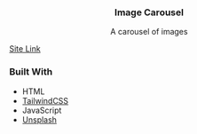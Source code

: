 <h3 align="center">Image Carousel</h3>

  <p align="center">
     A carousel of images
    <br />
  </p>
</div>

<a href="https://yusuf-4hmed.github.io/image-carousel/" target="_blank">Site Link</a>

### Built With

* HTML
* <a href="https://tailwindcss.com/" target="_blank">TailwindCSS</a>
* JavaScript
* <a href="https://unsplash.com/" target="_blank">Unsplash</a>

